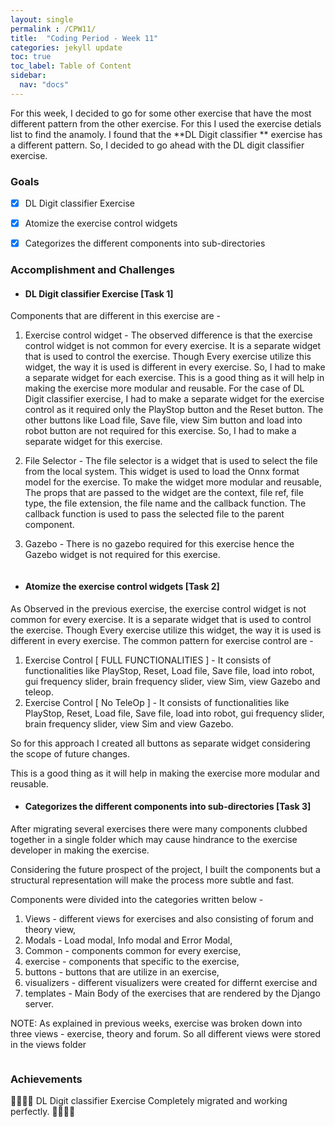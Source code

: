 ```yaml
---
layout: single
permalink : /CPW11/
title:  "Coding Period - Week 11"
categories: jekyll update
toc: true
toc_label: Table of Content
sidebar:
  nav: "docs"
---
```

For this week, I decided to go for some other exercise that have the most different pattern from the other exercise. For this I used the exercise detials list to find the anamoly. I found that the **DL Digit classifier ** exercise has a different pattern. So, I decided to go ahead with the DL digit classifier exercise.

### Goals

- [x] DL Digit classifier Exercise

- [x] Atomize the exercise control widgets

- [x] Categorizes the different components into sub-directories

### Accomplishment and Challenges


* #### DL Digit classifier Exercise \[Task 1\]

Components that are different in this exercise are -

1. Exercise control widget - The observed difference is that the exercise control widget is not common for every exercise. It is a separate widget that is used to control the exercise. Though Every exercise utilize this widget, the way it is used is different in every exercise. So, I had to make a separate widget for each exercise. This is a good thing as it will help in making the exercise more modular and reusable. For the case of DL Digit classifier exercise, I had to make a separate widget for the exercise control as it required only the PlayStop button and the Reset button. The other buttons like Load file, Save file, view Sim button and load into robot button are not required for this exercise. So, I had to make a separate widget for this exercise.

2. File Selector - The file selector is a widget that is used to select the file from the local system. This widget is used to load the Onnx format model for the exercise. To make the widget more modular and reusable,  The props that are passed to the widget are the context, file ref, file type, the file extension, the file name and the callback function. The callback function is used to pass the selected file to the parent component. 
3. Gazebo - There is no gazebo required for this exercise hence the Gazebo widget is not required for this exercise.

<img src="{{ site.url }}{{ site.baseurl }}/assets/images/digit_classifier.png" alt="" class="full">


* #### Atomize the exercise control widgets \[Task 2\]

As Observed in the previous exercise, the exercise control widget is not common for every exercise. It is a separate widget that is used to control the exercise. Though Every exercise utilize this widget, the way it is used is different in every exercise.
The common pattern for exercise control are -
1. Exercise Control \[ FULL FUNCTIONALITIES \] - It consists of functionalities like PlayStop, Reset, Load file, Save file, load into robot, gui frequency slider, brain frequency slider, view Sim, view Gazebo and teleop.
2. Exercise Control \[ No TeleOp  \] - It consists of functionalities like PlayStop, Reset, Load file, Save file, load into robot, gui frequency slider, brain frequency slider, view Sim and view Gazebo.

So for this approach I created all buttons as separate widget considering the scope of future changes.

This is a good thing as it will help in making the exercise more modular and reusable.


* #### Categorizes the different components into sub-directories \[Task 3\]

After migrating several exercises there were many components clubbed together in a single folder which may cause hindrance to the exercise developer in making the exercise.

Considering the future prospect of the project, I built the components but a structural representation will make the process more subtle and fast.

Components were divided into the categories written below -

1. Views - different views for exercises and also consisting of forum and theory view,
2. Modals - Load modal, Info modal and Error Modal,
3. Common - components common for every exercise,
4. exercise - components that specific to the exercise,
5. buttons - buttons that are utilize in an exercise,
6. visualizers - different visualizers were created for differnt exercise and 
7. templates - Main Body of the exercises that are rendered by the Django server.


NOTE: As explained in previous weeks, exercise was broken down into three views - exercise, theory and forum.
So all different views were stored in the views folder

<img src="{{ site.url }}{{ site.baseurl }}/assets/images/file_structure.png" alt="" class="full">


### Achievements

🎉🎊🙌🏻 DL Digit classifier Exercise Completely migrated and working perfectly. 🎉🎊🙌🏻 

<!-- * Exercise - [Follow Line React](https://youtu.be/YMMQVo_3oh8)

<iframe width="420" height="315" src="http://www.youtube.com/embed/YMMQVo_3oh8" frameborder="0" allowfullscreen></iframe> -->